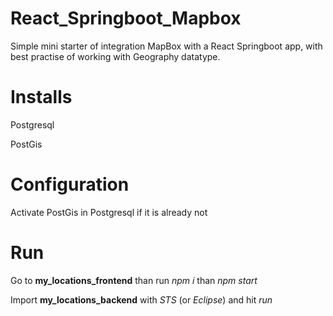 # React_Springboot_Mapbox
Simple mini starter of integration MapBox with a React Springboot app, with best practise of working with Geography datatype.

# Installs
  Postgresql
  
  PostGis
  
# Configuration
  Activate PostGis in Postgresql if it is already not

# Run
  Go to **my_locations_frontend** than run *npm i* than *npm start*
  
  Import **my_locations_backend** with *STS* (or *Eclipse*) and hit *run*

